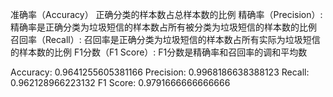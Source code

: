 准确率（Accuracy） 正确分类的样本数占总样本数的比例
精确率（Precision）:精确率是正确分类为垃圾短信的样本数占所有被分类为垃圾短信的样本数的比例
召回率（Recall）: 召回率是正确分类为垃圾短信的样本数占所有实际为垃圾短信的样本数的比例
F1分数（F1 Score）: F1分数是精确率和召回率的调和平均数

Accuracy: 0.9641255605381166
Precision: 0.9968186638388123
Recall: 0.962128966223132
F1 Score: 0.9791666666666666
